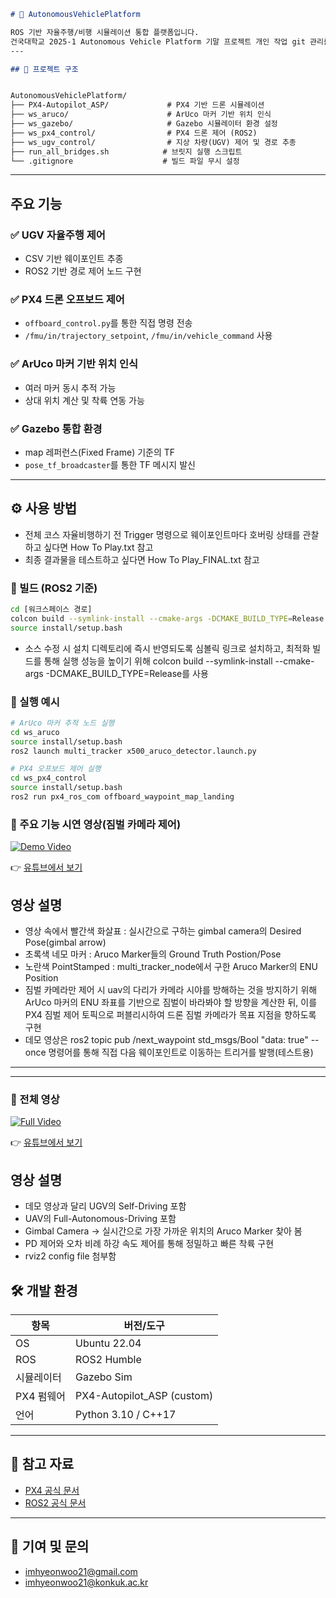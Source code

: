 ```markdown
# 🚗 AutonomousVehiclePlatform

ROS 기반 자율주행/비행 시뮬레이션 통합 플랫폼입니다.  
건국대학교 2025-1 Autonomous Vehicle Platform 기말 프로젝트 개인 작업 git 관리를 위해 생성하였습니다.
---

## 📁 프로젝트 구조


AutonomousVehiclePlatform/
├── PX4-Autopilot_ASP/             # PX4 기반 드론 시뮬레이션
├── ws_aruco/                      # ArUco 마커 기반 위치 인식
├── ws_gazebo/                     # Gazebo 시뮬레이터 환경 설정
├── ws_px4_control/                # PX4 드론 제어 (ROS2)
├── ws_ugv_control/                # 지상 차량(UGV) 제어 및 경로 추종
├── run_all_bridges.sh            # 브릿지 실행 스크립트
└── .gitignore                    # 빌드 파일 무시 설정
```

---

## 주요 기능

### ✅ UGV 자율주행 제어
- CSV 기반 웨이포인트 추종
- ROS2 기반 경로 제어 노드 구현

### ✅ PX4 드론 오프보드 제어
- `offboard_control.py`를 통한 직접 명령 전송
- `/fmu/in/trajectory_setpoint`, `/fmu/in/vehicle_command` 사용

### ✅ ArUco 마커 기반 위치 인식
- 여러 마커 동시 추적 가능
- 상대 위치 계산 및 착륙 연동 가능

### ✅ Gazebo 통합 환경
- map 레퍼런스(Fixed Frame) 기준의 TF
- `pose_tf_broadcaster`를 통한 TF 메시지 발신

---

## ⚙️ 사용 방법
- 전체 코스 자율비행하기 전 Trigger 명령으로 웨이포인트마다 호버링 상태를 관찰하고 싶다면 How To Play.txt 참고
- 최종 결과물을 테스트하고 싶다면 How To Play_FINAL.txt 참고

### 🔧 빌드 (ROS2 기준)

```bash
cd [워크스페이스 경로]
colcon build --symlink-install --cmake-args -DCMAKE_BUILD_TYPE=Release
source install/setup.bash
```
- 소스 수정 시 설치 디렉토리에 즉시 반영되도록 심볼릭 링크로 설치하고, 최적화 빌드를 통해 실행 성능을 높이기 위해 colcon build --symlink-install --cmake-args -DCMAKE_BUILD_TYPE=Release를 사용

### 🚀 실행 예시

```bash
# ArUco 마커 추적 노드 실행
cd ws_aruco
source install/setup.bash
ros2 launch multi_tracker x500_aruco_detector.launch.py

# PX4 오프보드 제어 실행
cd ws_px4_control
source install/setup.bash
ros2 run px4_ros_com offboard_waypoint_map_landing
```

### 🚗 주요 기능 시연 영상(짐벌 카메라 제어)
[![Demo Video](https://img.youtube.com/vi/iVzSpW8ZjFI/0.jpg)](https://www.youtube.com/watch?v=iVzSpW8ZjFI)

👉 [유튜브에서 보기](https://www.youtube.com/watch?v=iVzSpW8ZjFI)

## 영상 설명
- 영상 속에서 빨간색 화살표 : 실시간으로 구하는 gimbal camera의 Desired Pose(gimbal arrow)
- 초록색 네모 마커 : Aruco Marker들의 Ground Truth Postion/Pose
- 노란색 PointStamped : multi_tracker_node에서 구한 Aruco Marker의 ENU Position
- 짐벌 카메라만 제어 시 uav의 다리가 카메라 시야를 방해하는 것을 방지하기 위해 ArUco 마커의 ENU 좌표를 기반으로 짐벌이 바라봐야 할 방향을 계산한 뒤, 이를 PX4 짐벌 제어 토픽으로 퍼블리시하여 드론 짐벌 카메라가 목표 지점을 향하도록 구현
- 데모 영상은 ros2 topic pub /next_waypoint std_msgs/Bool "data: true" --once 명령어를 통해 직접 다음 웨이포인트로 이동하는 트리거를 발행(테스트용)
---

---

### 🎥 전체 영상
[![Full Video](https://img.youtube.com/vi/EWC01EeUu1A/0.jpg)](https://www.youtube.com/watch?v=EWC01EeUu1A)

👉 [유튜브에서 보기](https://www.youtube.com/watch?v=EWC01EeUu1A)

## 영상 설명
- 데모 영상과 달리 UGV의 Self-Driving 포함
- UAV의 Full-Autonomous-Driving 포함
- Gimbal Camera -> 실시간으로 가장 가까운 위치의 Aruco Marker 찾아 봄
- PD 제어와 오차 비례 하강 속도 제어를 통해 정밀하고 빠른 착륙 구현
- rviz2 config file 첨부함

## 🛠️ 개발 환경

| 항목            | 버전/도구               |
|-----------------|------------------------|
| OS              | Ubuntu 22.04           |
| ROS             | ROS2 Humble            |
| 시뮬레이터      | Gazebo Sim         |
| PX4 펌웨어      | PX4-Autopilot_ASP (custom) |
| 언어            | Python 3.10 / C++17    |

---

## 🔗 참고 자료

- [PX4 공식 문서](https://docs.px4.io/)
- [ROS2 공식 문서](https://docs.ros.org/en/humble/)

---

## 🤝 기여 및 문의

- imhyeonwoo21@gmail.com
- imhyeonwoo21@konkuk.ac.kr
```
